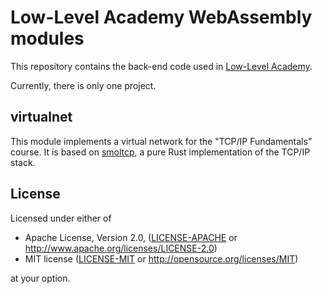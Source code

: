 # Low-Level Academy WebAssembly modules

This repository contains the back-end code used in [Low-Level Academy](https://lowlvl.org).

Currently, there is only one project.

## virtualnet

This module implements a virtual network for the "TCP/IP Fundamentals" course.
It is based on [smoltcp](https://github.com/smoltcp-rs), a pure Rust implementation of the TCP/IP stack.

## License

Licensed under either of

- Apache License, Version 2.0, ([LICENSE-APACHE](LICENSE-APACHE) or http://www.apache.org/licenses/LICENSE-2.0)
- MIT license ([LICENSE-MIT](LICENSE-MIT) or http://opensource.org/licenses/MIT)

at your option.

